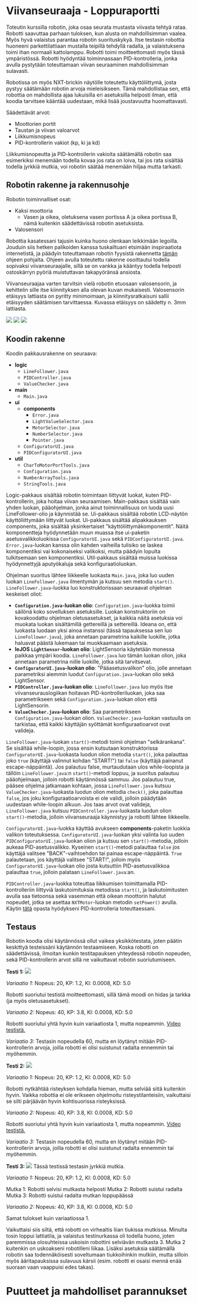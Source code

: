 # Viivanseuraaja - Loppuraportti

Toteutin kurssilla robotin, joka osaa seurata mustasta viivasta tehtyä rataa. Robotti saavuttaa parhaan tuloksen, kun alusta on mahdollisimman vaalea. Myös hyvä valaistus parantaa robotin suorituskykyä. Itse testasin robottia huoneeni parkettilattiaan mustalla teipillä tehdyllä radalla, ja valaistuksena toimi ihan normaali kattolamppu. Robotti toimi moitteettomasti myös tässä ympäristössä. Robotti hyödyntää toiminnassaan PID-kontrolleria, jonka avulla pystytään toteuttamaan viivan seuraaminen mahdollisimman sulavasti. 

Robotissa on myös NXT-brickin näytölle toteutettu käyttöliittymä, josta pystyy säätämään robotin arvoja mieleisikseen. Tämä mahdollistaa sen, että robottia on mahdollista ajaa lukuisilla eri asetuksilla helposti ilman, että koodia tarvitsee kääntää uudestaan, mikä lisää joustavuutta huomattavasti. 

Säädettävät arvot:
* Moottorien portit
* Taustan ja viivan valoarvot
* Liikkumisnopeus
* PID-kontrollerin vakiot (kp, ki ja kd)

Liikkumisnopeutta ja PID-kontrollerin vakioita säätämällä robotin saa esimerkiksi menemään todella kovaa jos rata on loiva, tai jos rata sisältää todella jyrkkiä mutkia, voi robotin säätää menemään hiljaa mutta tarkasti.

## Robotin rakenne ja rakennusohje

Robotin toiminnalliset osat:
* Kaksi moottoria
    - Vasen ja oikea, oletuksena vasen portissa A ja oikea portissa B, nämä kuitenkin säädettävissä robotin asetuksista.
* Valosensori

Robottia kasatessani tajusin kuinka huono olenkaan leikkimään legoilla. Jouduin siis hetken palikoiden kanssa tuskailtuani etsimään inspiraatiota internetistä, ja päädyin toteuttamaan robotin fyysistä rakennetta [tämän](http://www.nxtprograms.com/castor_bot/index.html) ohjeen pohjalta. Ohjeen avulla toteutettu rakenne osoittautui todella sopivaksi viivanseuraajalle, sillä se on vankka ja kääntyy todella helposti ostoskärryn pyöriä muistuttavan takapyöränsä ansiosta.

Viivanseuraajaa varten tarvitsin vielä robotin etuosaan valosensorin, ja kehittelin sille itse kiinnityksen alla olevan kuvan mukaisesti. Valosensorin etäisyys lattiasta on pyritty minimoimaan, ja kiinnitysratkaisuni sallii etäisyyden säätämisen tarvittaessa. Kuvassa etäisyys on säädetty n. 3mm lattiasta.

![](https://raw.githubusercontent.com/TheDuckFIN/massive-ironman/master/pictures/robotv2.jpg)
![](https://raw.githubusercontent.com/TheDuckFIN/massive-ironman/master/pictures/robotv2_2.jpg)
![](https://raw.githubusercontent.com/TheDuckFIN/massive-ironman/master/pictures/valosensori.jpg)

## Koodin rakenne

Koodin pakkausrakenne on seuraava:

* **logic**
    - `LineFollower.java`
    - `PIDController.java`
    - `ValueChecker.java`
* **main**
    - `Main.java`
* **ui**
    - **components**
        + `Error.java`
        + `LightValueSelector.java`
        + `MotorSelector.java`
        + `NumberSelector.java`
        + `Pointer.java`
    - `ConfiguratorUI.java`
    - `PIDConfiguratorUI.java`
* **util**
    - `CharToMotorPortTools.java`
    - `Configuration.java`
    - `NumberArrayTools.java`
    - `StringTools.java`

Logic-pakkaus sisältää robotin toimintaan liittyvät luokat, kuten PID-kontrollerin, joka hoitaa viivan seuraamisen. Main-pakkaus sisältää vain yhden luokan, pääohjelman, jonka ainut toiminnallisuus on luoda uusi LineFollower-olio ja käynnistää se. Ui-pakkaus sisältää robotin LCD-näytön käyttöliittymään liittyvät luokat. Ui-pakkaus sisältää alipakkauksen components, joka sisältää yksinkertaiset "käyttöliittymäkomponentit". Näitä komponentteja hyödynnetään muun muassa itse ui-paketin asetusvalikkoluokissa `ConfiguratorUI.java` sekä `PIDConfiguratorUI.java`. `Error.java`-luokan kanssa olin kahden vaiheilla tulisiko se laskea komponentiksi vai kokonaiseksi valikoksi, mutta päädyin lopulta tulkitsemaan sen komponentiksi. Util-pakkaus sisältää muissa luokissa hyödynnettyjä aputyökaluja sekä konfiguraatioluokan.

Ohjelman suoritus lähtee liikkeelle luokasta `Main.java`, joka luo uuden luokan `LineFollower.java` ilmentymän ja kutsuu sen metodia `start()`. `LineFollower.java`-luokka luo konstruktorissaan seuraavat ohjelman keskeiset oliot:

* **`Configuration.java`-luokan olio**: `Configuration.java`-luokka toimii säilönä koko sovelluksen asetuksille. Luokan konstruktoriin on kovakoodattu ohjelman oletusasetukset, ja kaikkia näitä asetuksia voi muokata luokan sisältämillä gettereillä ja settereillä. Ideana on, että luokasta luodaan yksi ainoa instanssi (tässä tapauksessa sen luo `LineFollower.java`), joka annetaan parametrina kaikille luokille, jotka haluavat päästä lukemaan tai muokkaamaan asetuksia.
* **leJOS `LightSensor`-luokan olio**: LightSensoria käytetään monessa paikkaa ympäri koodia. `LineFollower.java` luo tämän luokan olion, joka annetaan parametrina niille luokille, jotka sitä tarvitsevat.
* **`ConfiguratorUI.java`-luokan olio**: "Pääasetusvalikon" olio, jolle annetaan parametriksi aiemmin luodut `Configuration.java`-luokan olio sekä LightSensor. 
* **`PIDController.java`-luokan olio**: `LineFollower.java` luo myös itse viivanseurauslogiikan hoitavan PID-kontrolleriluokan, joka saa parametrikseen sekä `Configuration.java`-luokan olion että LightSensorin.
* **`ValueChecker.java`-luokan olio**: Saa parametrikseen `Configuration.java`-luokan olion. `ValueChecker.java`-luokan vastuulla on tarkistaa, että kaikki käyttäjän syöttämät konfiguraatioarvot ovat valideja.

`LineFollower.java`-luokan `start()`-metodi toimii ohjelman "selkärankana". Se sisältää while-loopin, jossa ensin kutsutaan konstruktorissa `ConfiguratorUI.java`-luokasta luodun olion metodia `start()`, joka palauttaa joko `true` (käyttäjä valinnut kohdan "START!") tai `false` (käyttäjä painanut escape-näppäintä). Jos palautuu false, murtaudutaan ulos while-loopista ja tällöin `LineFollower.java`:n `start()`-metodi loppuu, ja suoritus palautuu pääohjelmaan, jolloin robotti käytännössä sammuu. Jos palautuu true, pääsee ohjelma jatkamaan kohtaan, jossa `LineFollower.java` kutsuu `ValueChecker.java`-luokasta luodun olion metodia `check()`, joka palauttaa `false`, jos joku konfiguraatioarvoista ei ole validi, jolloin päädytään uudestaan while-loopin alkuun. Jos taas arvot ovat valideja, `LineFollower.java` kutsuu `PIDController.java`-luokasta luodun olion `start()`-metodia, jolloin viivanseuraaja käynnistyy ja robotti lähtee liikkeelle.

`ConfiguratorUI.java`-luokka käyttää avukseen **components**-paketin luokkia valikon toteutuksessa. `ConfiguratorUI.java`-luokan yksi valinta luo uuden `PIDConfiguratorUI.java`-luokan olion ja kutsuu sen `start()`-metodia, jolloin aukeaa PID-asetusvalikko. Kyseinen `start()`-metodi palauttaa `false` jos käyttäjä valitsee "BACK"-vaihtoehdon tai painaa escape-näppäintä. `True` palautetaan, jos käyttäjä valitsee "START!", jolloin myös `ConfiguratorUI.java`-luokan olio josta kutsuttiin PID-asetusvalikkoa palauttaa `true`, jolloin palataan `LineFollower.java`:an.

`PIDController.java`-luokka toteuttaa liikkumisen toimittamalla PID-kontrolleriin liittyviä laskutoimituksia metodissa `start()`, ja laskutoimitusten avulla saa tietoonsa sekä vasemman että oikean moottorin halutut nopeudet, jotka se asettaa `NXTMotor`-luokan metodin `setPower()` avulla. Käytin [tätä](http://www.inpharmix.com/jps/PID_Controller_For_Lego_Mindstorms_Robots.html) opasta hyödykseni PID-kontrolleria toteuttaessani.

## Testaus

Robotin koodia olisi käytännössä ollut vaikea yksikkötestata, joten päätin keskittyä testeissäni käytännön testaamiseen. Koska robotti on säädettävissä, ilmoitan kunkin testitapauksen yhteydessä robotin nopeuden, sekä PID-kontrollerin arvot sillä ne vaikuttavat robotin suoriutumiseen.

**Testi 1:**
![](https://raw.githubusercontent.com/TheDuckFIN/massive-ironman/master/pictures/rata.jpg)

_Variaatio 1:_
Nopeus: 20, KP: 1.2, KI: 0.0008, KD: 5.0

Robotti suoriutui testistä moitteettomasti, sillä tämä moodi on hidas ja tarkka (ja myös oletusasetukset).

_Variaatio 2:_
Nopeus: 40, KP: 3.8, KI: 0.0008, KD: 5.0

Robotti suoriutui yhtä hyvin kuin variaatiosta 1, mutta nopeammin. [Video testistä.](https://www.youtube.com/watch?v=YamIPa5vLpc)

_Variaatio 3:_
Testasin nopeudella 60, mutta en löytänyt mitään PID-kontrollerin arvoja, joilla robotti ei olisi suistunut radalta ennemmin tai myöhemmin.

**Testi 2:**
![](https://raw.githubusercontent.com/TheDuckFIN/massive-ironman/master/pictures/risteys.jpg)

_Variaatio 1:_ Nopeus: 20, KP: 1.2, KI: 0.0008, KD: 5.0

Robotti nytkähtää risteyksen kohdalla hieman, mutta selviää siitä kuitenkin hyvin. Vaikka robottia ei ole erikseen ohjelmoitu risteystilanteisiin, vaikuttaisi se silti pärjäävän hyvin kohtisuorissa risteyksissä.

_Variaatio 2:_
Nopeus: 40, KP: 3.8, KI: 0.0008, KD: 5.0

Robotti suoriutui yhtä hyvin kuin variaatiosta 1, mutta nopeammin. [Video testistä.](https://www.youtube.com/watch?v=55bDc3rohFQ)

_Variaatio 3:_
Testasin nopeudella 60, mutta en löytänyt mitään PID-kontrollerin arvoja, joilla robotti ei olisi suistunut radalta ennemmin tai myöhemmin.

**Testi 3:**
![](https://raw.githubusercontent.com/TheDuckFIN/massive-ironman/master/pictures/jyrkat.jpg)
Tässä testissä testasin jyrkkiä mutkia.

_Variaatio 1:_ Nopeus: 20, KP: 1.2, KI: 0.0008, KD: 5.0

Mutka 1: Robotti selvisi mutkasta helposti
Mutka 2: Robotti suistui radalta
Mutka 3: Robotti suistui radalta mutkan loppupäässä

_Variaatio 2:_ Nopeus: 40, KP: 3.8, KI: 0.0008, KD: 5.0

Samat tulokset kuin variaatiossa 1.

Vaikuttaisi siis siltä, että robotti on virhealtis liian tiukissa mutkissa. Minulta tosin loppui lattiatila, ja valaistus testinurkassa oli todella huono, joten paremmissa olosuhteissa uskoisin robottini selviävän mutkasta 3. Mutka 2 kuitenkin on uskoakseni robotilleni liikaa. Lisäksi asetuksia säätämällä robotin saa todennäköisesti soveltumaan tiukkoihinkin mutkiin, mutta silloin myös ääritapauksissa sulavuus kärsii (esim. robotti ei osaisi mennä enää suoraan vaan vaappuisi edes takas).

# Puutteet ja mahdolliset parannukset

